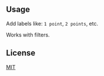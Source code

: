 ## Usage

Add labels like: `1 point`, `2 points`, etc.

Works with filters.


## License

[MIT](http://chibicode.mit-license.org/)
